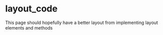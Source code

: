 # layout_code
This page should hopefully have a better layout from implementing layout elements and methods
